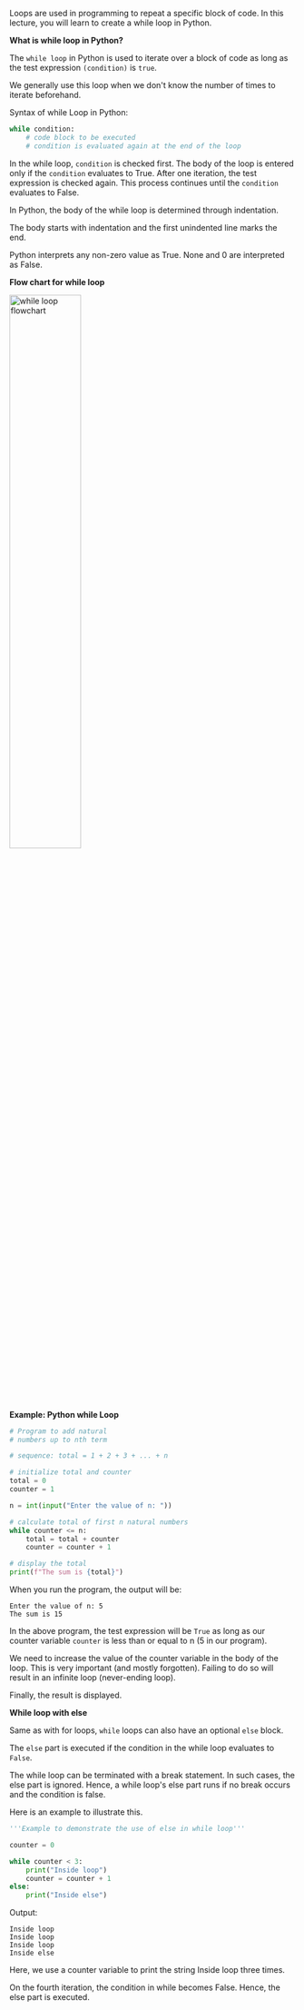 Loops are used in programming to repeat a specific block of code. In this lecture, you will learn to create a while loop in Python.

**What is while loop in Python?**

The `while loop` in Python is used to iterate over a block of code as long as the test expression `(condition)` is `true`.

We generally use this loop when we don't know the number of times to iterate beforehand.

Syntax of while Loop in Python:

```python
while condition:
    # code block to be executed
    # condition is evaluated again at the end of the loop
```

In the while loop, `condition` is checked first. The body of the loop is entered only if the `condition` evaluates to True. After one iteration, the test expression is checked again. This process continues until the `condition` evaluates to False.

In Python, the body of the while loop is determined through indentation.

The body starts with indentation and the first unindented line marks the end.

Python interprets any non-zero value as True. None and 0 are interpreted as False.

**Flow chart for while loop**

<img src="https://cdn.programiz.com/sites/tutorial2program/files/whileLoopFlowchart.jpg" alt="while loop flowchart" style="width: 50%;">


**Example: Python while Loop**

```python
# Program to add natural
# numbers up to nth term

# sequence: total = 1 + 2 + 3 + ... + n

# initialize total and counter
total = 0
counter = 1

n = int(input("Enter the value of n: "))

# calculate total of first n natural numbers
while counter <= n:
    total = total + counter
    counter = counter + 1

# display the total
print(f"The sum is {total}")
```

When you run the program, the output will be:

```
Enter the value of n: 5
The sum is 15
```

In the above program, the test expression will be `True` as long as our counter variable `counter` is less than or equal to n (5 in our program).

We need to increase the value of the counter variable in the body of the loop. This is very important (and mostly forgotten). Failing to do so will result in an infinite loop (never-ending loop).

Finally, the result is displayed.


**While loop with else**

Same as with for loops, `while` loops can also have an optional `else` block.

The `else` part is executed if the condition in the while loop evaluates to `False`.

The while loop can be terminated with a break statement. In such cases, the else part is ignored. Hence, a while loop's else part runs if no break occurs and the condition is false.

Here is an example to illustrate this.

```python
'''Example to demonstrate the use of else in while loop'''

counter = 0

while counter < 3:
    print("Inside loop")
    counter = counter + 1
else:
    print("Inside else")
```

Output:

```
Inside loop
Inside loop
Inside loop
Inside else
```

Here, we use a counter variable to print the string Inside loop three times.

On the fourth iteration, the condition in while becomes False. Hence, the else part is executed.